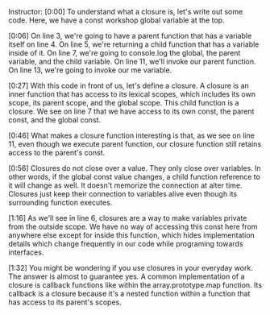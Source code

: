 Instructor: [0:00] To understand what a closure is, let's write out some code. Here, we have a const workshop global variable at the top.

[0:06] On line 3, we're going to have a parent function that has a variable itself on line 4. On line 5, we're returning a child function that has a variable inside of it. On line 7, we're going to console.log the global, the parent variable, and the child variable. On line 11, we'll invoke our parent function. On line 13, we're going to invoke our me variable.

[0:27] With this code in front of us, let's define a closure. A closure is an inner function that has access to its lexical scopes, which includes its own scope, its parent scope, and the global scope. This child function is a closure. We see on line 7 that we have access to its own const, the parent const, and the global const.

[0:46] What makes a closure function interesting is that, as we see on line 11, even though we execute parent function, our closure function still retains access to the parent's const.

[0:56] Closures do not close over a value. They only close over variables. In other words, if the global const value changes, a child function reference to it will change as well. It doesn't memorize the connection at alter time. Closures just keep their connection to variables alive even though its surrounding function executes.

[1:16] As we'll see in line 6, closures are a way to make variables private from the outside scope. We have no way of accessing this const here from anywhere else except for inside this function, which hides implementation details which change frequently in our code while programing towards interfaces.

[1:32] You might be wondering if you use closures in your everyday work. The answer is almost to guarantee yes. A common implementation of a closure is callback functions like within the array.prototype.map function. Its callback is a closure because it's a nested function within a function that has access to its parent's scopes.
